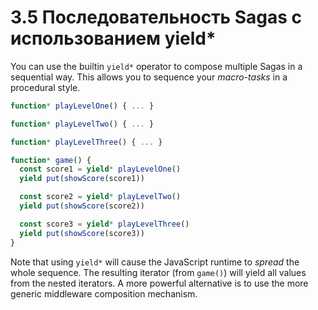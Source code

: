 # 3.5 Последовательность Sagas с использованием yield\*

You can use the builtin `yield*` operator to compose multiple Sagas in a sequential way. This allows you to sequence your _macro-tasks_ in a procedural style.

```javascript
function* playLevelOne() { ... }

function* playLevelTwo() { ... }

function* playLevelThree() { ... }

function* game() {
  const score1 = yield* playLevelOne()
  yield put(showScore(score1))

  const score2 = yield* playLevelTwo()
  yield put(showScore(score2))

  const score3 = yield* playLevelThree()
  yield put(showScore(score3))
}
```

Note that using `yield*` will cause the JavaScript runtime to _spread_ the whole sequence. The resulting iterator \(from `game()`\) will yield all values from the nested iterators. A more powerful alternative is to use the more generic middleware composition mechanism.

